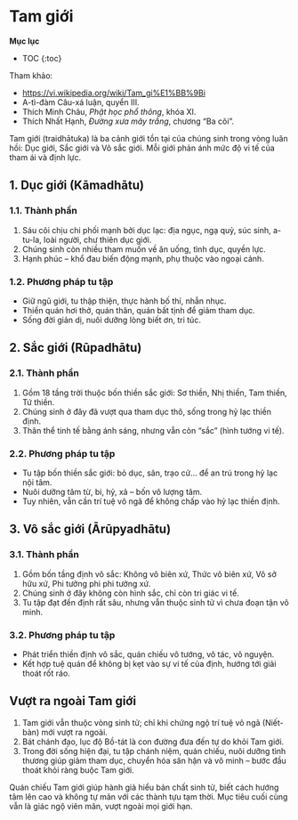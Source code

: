 # Tam giới

**Mục lục**

- TOC
{:toc}

Tham khảo:

- <https://vi.wikipedia.org/wiki/Tam_gi%E1%BB%9Bi>
- A-tì-đàm Câu-xá luận, quyển III.
- Thích Minh Châu, *Phật học phổ thông*, khóa XI.
- Thích Nhất Hạnh, *Đường xưa mây trắng*, chương “Ba cõi”.

Tam giới (traidhātuka) là ba cảnh giới tồn tại của chúng sinh trong vòng luân hồi: Dục giới, Sắc giới và Vô sắc giới. Mỗi giới phản ánh mức độ vi tế của tham ái và định lực.

## 1. Dục giới (Kāmadhātu)

### 1.1. Thành phần

1. Sáu cõi chịu chi phối mạnh bởi dục lạc: địa ngục, ngạ quỷ, súc sinh, a-tu-la, loài người, chư thiên dục giới.
2. Chúng sinh còn nhiều tham muốn về ăn uống, tình dục, quyền lực.
3. Hạnh phúc – khổ đau biến động mạnh, phụ thuộc vào ngoại cảnh.

### 1.2. Phương pháp tu tập

- Giữ ngũ giới, tu thập thiện, thực hành bố thí, nhẫn nhục.
- Thiền quán hơi thở, quán thân, quán bất tịnh để giảm tham dục.
- Sống đời giản dị, nuôi dưỡng lòng biết ơn, tri túc.

## 2. Sắc giới (Rūpadhātu)

### 2.1. Thành phần

1. Gồm 18 tầng trời thuộc bốn thiền sắc giới: Sơ thiền, Nhị thiền, Tam thiền, Tứ thiền.
2. Chúng sinh ở đây đã vượt qua tham dục thô, sống trong hỷ lạc thiền định.
3. Thân thể tinh tế bằng ánh sáng, nhưng vẫn còn “sắc” (hình tướng vi tế).

### 2.2. Phương pháp tu tập

- Tu tập bốn thiền sắc giới: bỏ dục, sân, trạo cử… để an trú trong hỷ lạc nội tâm.
- Nuôi dưỡng tâm từ, bi, hỷ, xả – bốn vô lượng tâm.
- Tuy nhiên, vẫn cần trí tuệ vô ngã để không chấp vào hỷ lạc thiền định.

## 3. Vô sắc giới (Ārūpyadhātu)

### 3.1. Thành phần

1. Gồm bốn tầng định vô sắc: Không vô biên xứ, Thức vô biên xứ, Vô sở hữu xứ, Phi tưởng phi phi tưởng xứ.
2. Chúng sinh ở đây không còn hình sắc, chỉ còn tri giác vi tế.
3. Tu tập đạt đến định rất sâu, nhưng vẫn thuộc sinh tử vì chưa đoạn tận vô minh.

### 3.2. Phương pháp tu tập

- Phát triển thiền định vô sắc, quán chiếu vô tướng, vô tác, vô nguyện.
- Kết hợp tuệ quán để không bị kẹt vào sự vi tế của định, hướng tới giải thoát rốt ráo.

## Vượt ra ngoài Tam giới

1. Tam giới vẫn thuộc vòng sinh tử; chỉ khi chứng ngộ trí tuệ vô ngã (Niết-bàn) mới vượt ra ngoài.
2. Bát chánh đạo, lục độ Bồ-tát là con đường đưa đến tự do khỏi Tam giới.
3. Trong đời sống hiện đại, tu tập chánh niệm, quán chiếu, nuôi dưỡng tình thương giúp giảm tham dục, chuyển hóa sân hận và vô minh – bước đầu thoát khỏi ràng buộc Tam giới.

Quán chiếu Tam giới giúp hành giả hiểu bản chất sinh tử, biết cách hướng tâm lên cao và không tự mãn với các thành tựu tạm thời. Mục tiêu cuối cùng vẫn là giác ngộ viên mãn, vượt ngoài mọi giới hạn.
